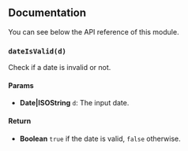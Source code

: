 ## Documentation

You can see below the API reference of this module.

### `dateIsValid(d)`
Check if a date is invalid or not.

#### Params

- **Date|ISOString** `d`: The input date.

#### Return
- **Boolean** `true` if the date is valid, `false` otherwise.

